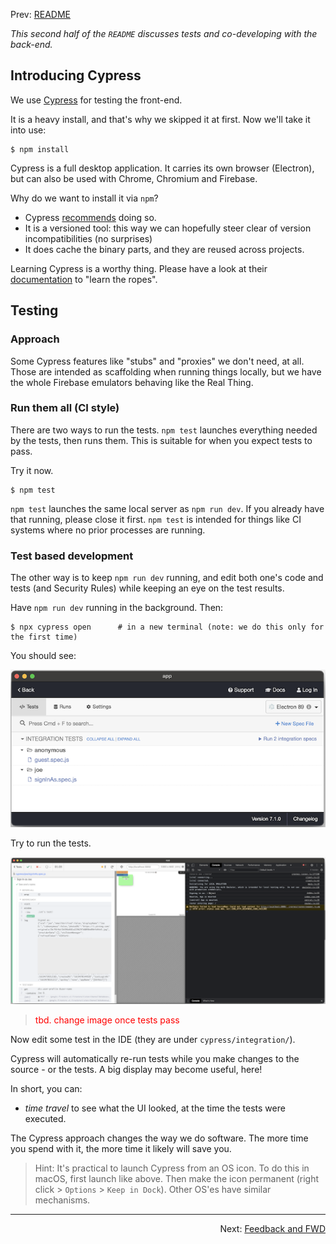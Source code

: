 Prev: [README](./README.md)

*This second half of the `README` discusses tests and co-developing with the back-end.*


## Introducing Cypress

We use [Cypress](http://cypress.io) for testing the front-end.

It is a heavy install, and that's why we skipped it at first. Now we'll take it into use:

```
$ npm install
```

Cypress is a full desktop application. It carries its own browser (Electron), but can also be used with Chrome, Chromium and Firebase.

Why do we want to install it via `npm`?

- Cypress [recommends](https://docs.cypress.io/guides/getting-started/installing-cypress.html) doing so.
- It is a versioned tool: this way we can hopefully steer clear of version incompatibilities (no surprises)
- It does cache the binary parts, and they are reused across projects.

Learning Cypress is a worthy thing. Please have a look at their [documentation](https://docs.cypress.io/guides/overview/why-cypress.html#In-a-nutshell) to "learn the ropes".

## Testing

### Approach

Some Cypress features like "stubs" and "proxies" we don't need, at all. Those are intended as scaffolding when running things locally, but we have the whole Firebase emulators behaving like the Real Thing.


### Run them all (CI style)

There are two ways to run the tests. `npm test` launches everything needed by the tests, then runs them. This is suitable for when you expect tests to pass.

Try it now.

```
$ npm test
```

`npm test` launches the same local server as `npm run dev`. If you already have that running, please close it first. `npm test` is intended for things like CI systems where no prior processes are running.


### Test based development

The other way is to keep `npm run dev` running, and edit both one's code and tests (and Security Rules) while keeping an eye on the test results.

Have `npm run dev` running in the background. Then:

```
$ npx cypress open		# in a new terminal (note: we do this only for the first time)
```

You should see:

![](.images/cypress-launch.png)

Try to run the tests.

![](.images/cypress-run.png)

><font color=red>tbd. change image once tests pass</font>


Now edit some test in the IDE (they are under `cypress/integration/`).

Cypress will automatically re-run tests while you make changes to the source - or the tests. A big display may become useful, here!

In short, you can:

- *time travel* to see what the UI looked, at the time the tests were executed.

The Cypress approach changes the way we do software. The more time you spend with it, the more time it likely will save you.

>Hint: It's practical to launch Cypress from an OS icon. To do this in macOS, first launch like above. Then make the icon permanent (right click > `Options` > `Keep in Dock`). Other OS'es have similar mechanisms.

---

<p align=right>Next: <a href="README.3-forward.md">Feedback and FWD</a></p>
